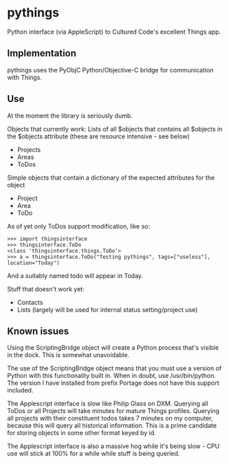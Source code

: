 pythings
========

Python interface (via AppleScript) to Cultured Code's excellent Things app.

Implementation
-------------
pythings uses the PyObjC Python/Objective-C bridge for communication with Things.

Use
-------------

At the moment the library is seriously dumb.

Objects that currently work:
Lists of all $objects that contains all $objects in the $objects attribute (these are resource intensive - see below)
* Projects
* Areas
* ToDos

Simple objects that contain a dictionary of the expected attributes for the object
* Project
* Area
* ToDo

As of yet only ToDos support modification, like so:
```
>>> import thingsinterface
>>> thingsinterface.ToDo
<class 'thingsinterface.things.ToDo'>
>>> a = thingsinterface.ToDo("Testing pythings", tags=["useless"], location="Today")
```
And a suitably named todo will appear in Today.

Stuff that doesn't work yet:
* Contacts
* Lists (largely will be used for internal status setting/project use)

Known issues
-------------
Using the ScriptingBridge object will create a Python process that's visible in the dock. This is somewhat unavoidable.

The use of the ScriptingBridge object means that you must use a version of Python with this functionality built in. When in doubt, use /usr/bin/python. The version I have installed from prefix Portage does not have this support included.

The Applescript interface is slow like Philip Glass on DXM. Querying all ToDos or all Projects will take minutes for mature Things profiles. Querying all projects with their constituent todos takes 7 minutes on my computer, because this will query all historical information. This is a prime candidate for storing objects in some other format keyed by id.

The Applescript interface is also a massive hog while it's being slow - CPU use will stick at 100% for a while while stuff is being queried.
